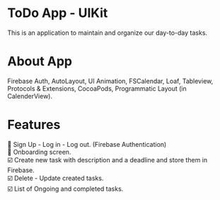 # ToDo App - UIKit

This is an application to maintain and organize our day-to-day tasks.


# About App
Firebase Auth, AutoLayout, UI Animation, FSCalendar, Loaf, Tableview, Protocols & Extensions, CocoaPods, Programmatic Layout (in CalenderView).

# Features
🔳 Sign Up - Log in - Log out. (Firebase Authentication) <br>
🔳 Onboarding screen.<br>
☑️ Create new task with description and a deadline and store them in Firebase. <br>
☑️ Delete - Update created tasks. <br>
☑️ List of Ongoing and completed tasks.  <br>






